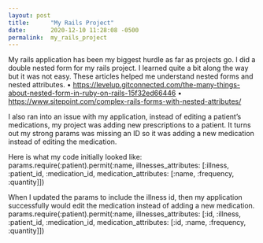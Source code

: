 ```yaml
---
layout: post
title:      "My Rails Project"
date:       2020-12-10 11:28:08 -0500
permalink:  my_rails_project
---
```



My rails application has been my biggest hurdle as far as projects go. I did a double nested form for my rails project. I learned quite a bit along the way but it was not easy. These articles helped me understand nested forms and nested attributes. 
•	https://levelup.gitconnected.com/the-many-things-about-nested-form-in-ruby-on-rails-15f32ed66446
•	https://www.sitepoint.com/complex-rails-forms-with-nested-attributes/

I also ran into an issue with my application, instead of editing a patient’s medications, my project was adding new prescriptions to a patient. It turns out my strong params was missing an ID so it was adding a new medication instead of editing the medication. 

Here is what my code initially looked like:
params.require(:patient).permit(:name, illnesses_attributes: [:illness, :patient_id, :medication_id, medication_attributes: [:name, :frequency, :quantity]])

When I updated the params to include the illness id, then my application successfully would edit the medication instead of adding a new medication. 
params.require(:patient).permit(:name, illnesses_attributes: [:id, :illness, :patient_id, :medication_id, medication_attributes: [:id, :name, :frequency, :quantity]])

